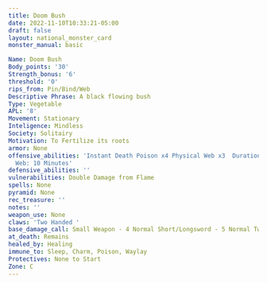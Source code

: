 ```yaml
---
title: Doom Bush
date: 2022-11-10T10:33:21-05:00
draft: false
layout: national_monster_card
monster_manual: basic

Name: Doom Bush
Body_points: '30'
Strength_bonus: '6'
threshold: '0'
rips_from: Pin/Bind/Web
Descriptive Phrase: A black flowing bush
Type: Vegetable
APL: '8'
Movement: Stationary
Inteligence: Mindless
Society: Solitairy
Motivation: To Fertilize its roots
armor: None
offensive_abilities: 'Instant Death Poison x4 Physical Web x3  Duration of Physical
  Web: 10 Minutes'
defensive_abilities: ''
vulnerabilities: Double Damage from Flame
spells: None
pyramid: None
rec_treasure: ''
notes: ''
weapon_use: None
claws: 'Two Handed '
base_damage_call: Small Weapon - 4 Normal Short/Longsword - 5 Normal Two Handed - 9 Normal
at_death: Remains
healed_by: Healing
immune_to: Sleep, Charm, Poison, Waylay
Protectives: None to Start
Zone: C
---
```

